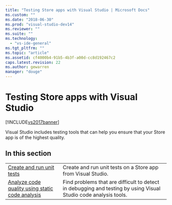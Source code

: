 ```yaml
---
title: "Testing Store apps with Visual Studio | Microsoft Docs"
ms.custom: ""
ms.date: "2018-06-30"
ms.prod: "visual-studio-dev14"
ms.reviewer: ""
ms.suite: ""
ms.technology: 
  - "vs-ide-general"
ms.tgt_pltfrm: ""
ms.topic: "article"
ms.assetid: cf4000b4-91b5-4b3f-a00d-cc8d192467c2
caps.latest.revision: 22
ms.author: gewarren
manager: "douge"
---
```

# Testing Store apps with Visual Studio
[!INCLUDE[vs2017banner](../includes/vs2017banner.md)]

  
Visual Studio includes testing tools that can help you ensure that your Store app is of the highest quality.  
  
## In this section  
  
|||  
|-|-|  
|[Create and run unit tests](../test/create-and-run-unit-tests-for-a-store-app-in-visual-studio.md)|Create and run unit tests on a Store app from Visual Studio.|  
|[Analyze code quality using static code analysis](../test/analyze-the-code-quality-of-store-apps-using-visual-studio-static-code-analysis.md)|Find problems that are difficult to detect in debugging and testing by using Visual Studio code analysis tools.|




